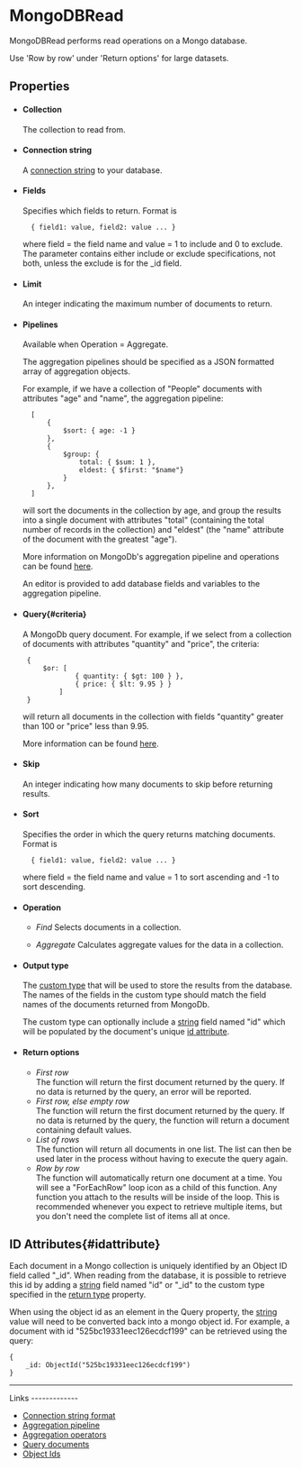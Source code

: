 MongoDBRead
===========

MongoDBRead performs read operations on a Mongo database.

<span class="recommendation">Use 'Row by row' under 'Return options' for large datasets.</span>

Properties
----------

-  #### Collection

    The collection to read from.

-  #### Connection string

    A [connection string](http://docs.mongodb.org/manual/reference/connection-string/) to your database.

- #### Fields
  
  Specifies which fields to return. Format is

        { field1: value, field2: value ... }

  where field = the field name and value = 1 to include and 0 to exclude. 
  The parameter contains either include or exclude specifications, not both, 
  unless the exclude is for the _id field.

- #### Limit
  
    An integer indicating the maximum number of documents to return.
  
- #### Pipelines

    Available when Operation = Aggregate. 
    
    The aggregation pipelines should be specified as a JSON formatted array of aggregation objects.

    For example, if we have a collection of "People" documents with
    attributes "age" and "name", the aggregation pipeline:

        [
            { 
                $sort: { age: -1 } 
            },
            { 
                $group: {
                    total: { $sum: 1 }, 
                    eldest: { $first: "$name"} 
                }
            },
        ]

    will sort the documents in the collection by age, and group the results
    into a single document with attributes "total" (containing the total
    number of records in the collection) and "eldest" (the "name" attribute
    of the document with the greatest "age").

    More information on MongoDb's aggregation pipeline and operations can be
    found [here](http://docs.mongodb.org/manual/reference/operator/aggregation/#aggregation-pipeline-operator-reference).

    An editor is provided to add database fields and variables to the aggregation pipeline.

-  #### Query{#criteria}

    A MongoDb query document. For example, if we select from a collection of documents with attributes
    "quantity" and "price", the criteria:

        { 
            $or: [
                    { quantity: { $gt: 100 } },
                    { price: { $lt: 9.95 } }
                ]
        }

    will return all documents in the collection with fields "quantity"
    greater than 100 or "price" less than 9.95.
    
    More information can be found [here](http://docs.mongodb.org/manual/tutorial/query-documents/).

- #### Skip

    An integer indicating how many documents to skip before returning results.

- #### Sort
  
    Specifies the order in which the query returns matching documents. Format is

        { field1: value, field2: value ... }

  where field = the field name and value = 1 to sort ascending and -1 to sort descending. 

- #### Operation
  
  - *Find*
    Selects documents in a collection.

  - *Aggregate*
    Calculates aggregate values for the data in a collection.

-  #### Output type

    The [custom type](https://linx.software/plugins/BuiltIn/Types/CustomType/) that will be used to store the
    results from the database. The names of the fields in the custom
    type should match the field names of the documents returned from MongoDb.

    The custom type can optionally include a [string](https://linx.software/plugins/BuiltIn/Types/String/)
    field named "id" which will be populated by the document's unique
    [id attribute](#idattribute).

- #### Return options

    - *First row*  
        The function will return the first document returned by the query. If
        no data is returned by the query, an error will be reported.
    - *First row, else empty row*  
        The function will return the first document returned by the query. If
        no data is returned by the query, the function will return a document
        containing default values.
    - *List of rows*  
        The function will return all documents in one list. The list can then
        be used later in the process without having to execute the query
        again.
    - *Row by row*  
        The function will automatically return one document at a time. You
        will see a "ForEachRow" loop icon as a child of this function.
        Any function you attach to the results will be inside of the
        loop. This is recommended whenever you expect to retrieve
        multiple items, but you don't need the complete list of items
        all at once.


ID Attributes{#idattribute}
-------------

Each document in a Mongo collection is uniquely identified by an Object
ID field called "\_id". When reading from the database, it is possible to retrieve this id by adding a [string](https://linx.software/plugins/BuiltIn/Types/String/) field named "id" or "\_id" to the custom type specified in the [return type](#ReturnType) property.

When using the object id as an element in the Query
property, the [string](https://linx.software/plugins/BuiltIn/Types/String/) value will need to be converted back
into a mongo object id. For example, a document with id
"525bc19331eec126ecdcf199" can be retrieved using the
query:

    { 
        _id: ObjectId("525bc19331eec126ecdcf199")
    }

<hr>
Links
-------------

- [Connection string format](http://docs.mongodb.org/manual/reference/connection-string/)
- [Aggregation pipeline](http://docs.mongodb.org/manual/core/aggregation-pipeline/)
- [Aggregation operators](http://docs.mongodb.org/manual/reference/operator/aggregation/#aggregation-pipeline-operator-reference)
- [Query documents](http://docs.mongodb.org/manual/tutorial/query-documents/)
- [Object Ids](http://docs.mongodb.org/manual/reference/object-id/)  

